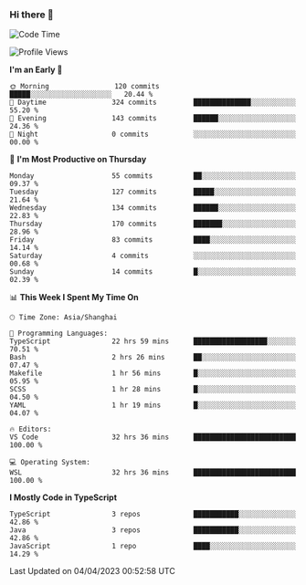 ### Hi there 👋

<!--
**waynelwz/waynelwz** is a ✨ _special_ ✨ repository because its `README.md` (this file) appears on your GitHub profile.

Here are some ideas to get you started:

- 🔭 I’m currently working on ...
- 🌱 I’m currently learning ...
- 👯 I’m looking to collaborate on ...
- 🤔 I’m looking for help with ...
- 💬 Ask me about ...
- 📫 How to reach me: ...
- 😄 Pronouns: ...
- ⚡ Fun fact: ...
-->

<!--START_SECTION:waka-->
![Code Time](http://img.shields.io/badge/Code%20Time-1%2C230%20hrs%2030%20mins-blue)

![Profile Views](http://img.shields.io/badge/Profile%20Views-0-blue)

**I'm an Early 🐤** 

```text
🌞 Morning                120 commits         █████░░░░░░░░░░░░░░░░░░░░   20.44 % 
🌆 Daytime                324 commits         ██████████████░░░░░░░░░░░   55.20 % 
🌃 Evening                143 commits         ██████░░░░░░░░░░░░░░░░░░░   24.36 % 
🌙 Night                  0 commits           ░░░░░░░░░░░░░░░░░░░░░░░░░   00.00 % 
```
📅 **I'm Most Productive on Thursday** 

```text
Monday                   55 commits          ██░░░░░░░░░░░░░░░░░░░░░░░   09.37 % 
Tuesday                  127 commits         █████░░░░░░░░░░░░░░░░░░░░   21.64 % 
Wednesday                134 commits         ██████░░░░░░░░░░░░░░░░░░░   22.83 % 
Thursday                 170 commits         ███████░░░░░░░░░░░░░░░░░░   28.96 % 
Friday                   83 commits          ████░░░░░░░░░░░░░░░░░░░░░   14.14 % 
Saturday                 4 commits           ░░░░░░░░░░░░░░░░░░░░░░░░░   00.68 % 
Sunday                   14 commits          █░░░░░░░░░░░░░░░░░░░░░░░░   02.39 % 
```


📊 **This Week I Spent My Time On** 

```text
🕑︎ Time Zone: Asia/Shanghai

💬 Programming Languages: 
TypeScript               22 hrs 59 mins      ██████████████████░░░░░░░   70.51 % 
Bash                     2 hrs 26 mins       ██░░░░░░░░░░░░░░░░░░░░░░░   07.47 % 
Makefile                 1 hr 56 mins        █░░░░░░░░░░░░░░░░░░░░░░░░   05.95 % 
SCSS                     1 hr 28 mins        █░░░░░░░░░░░░░░░░░░░░░░░░   04.50 % 
YAML                     1 hr 19 mins        █░░░░░░░░░░░░░░░░░░░░░░░░   04.07 % 

🔥 Editors: 
VS Code                  32 hrs 36 mins      █████████████████████████   100.00 % 

💻 Operating System: 
WSL                      32 hrs 36 mins      █████████████████████████   100.00 % 
```

**I Mostly Code in TypeScript** 

```text
TypeScript               3 repos             ███████████░░░░░░░░░░░░░░   42.86 % 
Java                     3 repos             ███████████░░░░░░░░░░░░░░   42.86 % 
JavaScript               1 repo              ████░░░░░░░░░░░░░░░░░░░░░   14.29 % 
```




 Last Updated on 04/04/2023 00:52:58 UTC
<!--END_SECTION:waka-->
